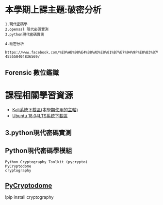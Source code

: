 # 本學期上課主題:破密分析
```
1.現代密碼學
2.openssl 現代密碼實測
3.python現代密碼實測
```
```
4.破密分析
```
```
https://www.facebook.com/%E9%AB%98%E4%B8%AD%E8%81%B7%E7%94%9F%E8%B3%87%E5%AE%89%E7%A0%94%E7%BF%92%E7%87%9F-455550404836569/
```
## Forensic 數位鑑識

# 課程相關學習資源

- [Kali系統下載區(本學期使用的主軸)](https://drive.google.com/file/d/1awLNHsJKgga2W0XFycnBmPEgzx4221Wi/view?usp=sharing)
- [Ubuntu 18.04LTS系統下載區](https://drive.google.com/file/d/1QPy_Ztk5Gl1ZkHRRCCytEJRem0KjItOw/view?usp=sharing)

## 3.python現代密碼實測
## Python現代密碼學模組
```
Python Cryptography Toolkit (pycrypto)
PyCryptodome
cryptography
```
## [PyCryptodome](https://github.com/Legrandin/pycryptodome)

!pip install cryptography


